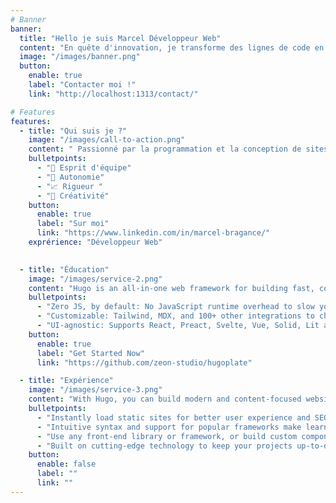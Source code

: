 ```yaml
---
# Banner
banner:
  title: "Hello je suis Marcel Développeur Web"
  content: "En quête d'innovation, je transforme des lignes de code en expériences interactives.."
  image: "/images/banner.png"
  button:
    enable: true
    label: "Contacter moi !"
    link: "http://localhost:1313/contact/"

# Features
features:
  - title: "Qui suis je ?"
    image: "/images/call-to-action.png"
    content: " Passionné par la programmation et la conception de sites web, je recherche de nouvelles opportunités pour mettre mes compétences au service d'une équipe dynamique  "
    bulletpoints:
      - "🙌 Esprit d'équipe"
      - "🔄 Autonomie"
      - "📈 Rigueur "
      - "🌈 Créativité"
    button:
      enable: true
      label: "Sur moi"
      link: "https://www.linkedin.com/in/marcel-bragance/"
    exprérience: "Développeur Web"
    

  - title: "Éducation"
    image: "/images/service-2.png"
    content: "Hugo is an all-in-one web framework for building fast, content-focused websites. It offers a range of exciting features for developers and website creators. Some of the key features are:"
    bulletpoints:
      - "Zero JS, by default: No JavaScript runtime overhead to slow you down."
      - "Customizable: Tailwind, MDX, and 100+ other integrations to choose from."
      - "UI-agnostic: Supports React, Preact, Svelte, Vue, Solid, Lit and more."
    button:
      enable: true
      label: "Get Started Now"
      link: "https://github.com/zeon-studio/hugoplate"

  - title: "Expérience"
    image: "/images/service-3.png"
    content: "With Hugo, you can build modern and content-focused websites without sacrificing performance or ease of use."
    bulletpoints:
      - "Instantly load static sites for better user experience and SEO."
      - "Intuitive syntax and support for popular frameworks make learning and using Hugo a breeze."
      - "Use any front-end library or framework, or build custom components, for any project size."
      - "Built on cutting-edge technology to keep your projects up-to-date with the latest web standards."
    button:
      enable: false
      label: ""
      link: ""
---
```

